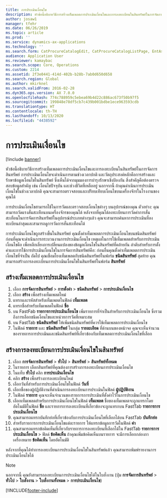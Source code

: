 ```yaml
---
title: การประเมินเงื่อนไข
description: หัวข้อนี้อธิบายวิธีการสร้างเท็มเพลตการประเมินเงื่อนไขและการลงทะเบียนในสินทรัพย์ในการจัดการสินทรัพย์
author: josaw1
manager: tfehr
ms.date: 06/26/2019
ms.topic: article
ms.prod: ''
ms.service: dynamics-ax-applications
ms.technology: ''
ms.search.form: CatProcureCatalogEdit, CatProcureCatalogListPage, EntAssetObjectCondition, EntAssetConditionTemplate
audience: Application User
ms.reviewer: kamaybac
ms.search.scope: Core, Operations
ms.custom: 2214
ms.assetid: 2f3e0441-414d-402b-b28b-7ab0d650d658
ms.search.region: Global
ms.author: mkirknel
ms.search.validFrom: 2016-02-28
ms.dyn365.ops.version: AX 7.0.0
ms.openlocfilehash: 774c788959c5ebea69b4d22c886ac673f50b97f5
ms.sourcegitcommit: 199848e78df5cb7c439b001bdbe1ece963593cdb
ms.translationtype: HT
ms.contentlocale: th-TH
ms.lasthandoff: 10/13/2020
ms.locfileid: "4438592"
---
```

# <a name="condition-assessment"></a>การประเมินเงื่อนไข

[!include [banner](../../includes/banner.md)]

 

หัวข้อนี้อธิบายวิธีการสร้างเท็มเพลตการประเมินเงื่อนไขและการลงทะเบียนในสินทรัพย์ในการจัดการสินทรัพย์ การประเมินเงื่อนไขจะดำเนินการตามช่วงเวลาปกติ และวัตถุประสงค์หลักคือการสร้างและรักษาข้อมูลเงื่อนไขในสินทรัพย์ ซึ่งเห็นได้จากมุมมองการบำรุงรักษาเชิงป้องกัน สิ่งสำคัญคือต้องตรวจสอบข้อมูลสำคัญ เช่น เงื่อนไขปัจจุบัน และช่วงชีวิตที่เหลืออยู่ นอกจากนี้ ถ้าคุณดำเนินการประเมินเงื่อนไขในช่วงเวลาปกติ คุณจะสามารถตรวจสอบและเปรียบเทียบเงื่อนไขบนเครื่องจักรในโรงงานของคุณได้

การประเมินเงื่อนไขสามารถใช้ในการวัดและตรวจสอบเงื่อนไขต่างๆ บนอุปกรณ์ของคุณ ตัวอย่าง: คุณสามารถวัดแรงสั่นสะเทือนบนเครื่องจักรของคุณได้ หลังจากที่คุณได้ลงทะเบียนการวัดค่าการสั่นสะเทือนในการจัดการสินทรัพย์ในอุปกรณ์ประเภทต่างๆแล้ว คุณจะสามารถค้นหาการประเมินที่ลงทะเบียนล่าสุดและสามารถดูการวัดการสั่นสะเทือนได้

การประเมินเงื่อนไขถูกสร้างขึ้นในสินทรัพย์ คุณตั้งค่าเท็มเพลตการประเมินเงื่อนไขบนชนิดสินทรัพย์ ก่อนที่คุณจะดำเนินการกระบวนงานการประเมินเงื่อนไข เหตุผลในการใช้เท็มเพลตสำหรับการประเมินเงื่อนไขคือ เพื่อหลีกเลี่ยงการเปลี่ยนแปลงของข้อมูลเงื่อนไขในสินทรัพย์ที่คล้ายกัน ลำดับสำหรับการตั้งค่าและการใช้การประเมินเงื่อนไขในการจัดการสินทรัพย์คือ: ก่อนอื่นคุณตั้งค่าเท็มเพลตการประเมินเงื่อนไขที่จำเป็น ถัดไป คุณเชื่อมโยงเท็มเพลตกับชนิดสินทรัพย์ในฟอร์ม **ชนิดสินทรัพย์** สุดท้าย คุณสามารถสร้างการลงทะเบียนการประเมินเงื่อนไขในสินทรัพย์ในฟอร์ม **สินทรัพย์**

## <a name="create-a-condition-assessment-template"></a>สร้างเท็มเพลตการประเมินเงื่อนไข

1. เลือก **การจัดการสินทรัพย์** > **การตั้งค่า** > **ชนิดสินทรัพย์** > **การประเมินเงื่อนไข**
2. เลือก **สร้าง** เพื่อสร้างเท็มเพลตใหม่
3. แทรกและรหัสสำหรับเท็มเพลตในฟิลด์ **เท็มเพลต**
4. แทรกชื่อสำหรับเท็มเพลตในฟิลด์ **ชื่อ**
5. บน FastFab **รายการการประเมินเงื่อนไข** เพิ่มรายการที่จำเป็นสำหรับการประเมินเงื่อนไข ซึ่งรวมถึงการเลือกชนิดเงื่อนไขและหน่วยการวัดที่เหมาะสม
6. บน FastTab **ชนิดสินทรัพย์** ให้เพิ่มชนิดสินทรัพย์ที่ควรใช้เท็มเพลตการประเมินเงื่อนไข
7. ในฟิลด์ **รายการ** และ **ชนิดสินทรัพย์** ในกลุ่ม **รายละเอียด** ที่ด้านบนของหน้าจอ คุณจะเห็นจำนวนของรายการการประเมินและชนิดสินทรัพย์ที่เกี่ยวข้องกับเท็มเพลตการประเมินเงื่อนไขที่เลือก


## <a name="create-condition-assessment-registration-on-an-asset"></a>สร้างการลงทะเบียนการประเมินเงื่อนไขในสินทรัพย์

1. เลือก **การจัดการสินทรัพย์** > **ทั่วไป** > **สินทรัพย์** > **สินทรัพย์ทั้งหมด**
2. ในรายการ เลือกสินทรัพย์ที่คุณต้องการสร้างการลงทะเบียนการประเมินเงื่อนไข
3. ในแท็บ **ทั่วไป** คลิก **การประเมินเงื่อนไข**
4. คลิก **สร้าง** เพื่อสร้างการลงทะเบียนใหม่
5. เลือกวันที่สำหรับการประเมินเงื่อนไขในฟิลด์ **วันที่**
6. เลือกชื่อของผู้ปฏิบัติงานที่ดำเนินการลงทะเบียนการประเมินในฟิลด์ **ผู้ปฏิบัติงาน**
7. ในฟิลด์ **รายการ** คุณจะเห็นจำนวนของรายการการประเมินที่ตั้งค่าไว้ในการประเมินเงื่อนไข
8. เลือกเท็มเพลตสำหรับการประเมินเงื่อนไขในฟิลด์ **เท็มเพลต** ชื่อของเท็มเพลตจะถูกแทรกโดยอัตโนมัติในฟิลด์ **ชื่อ** และรายการการลงทะเบียนที่เกี่ยวข้องจะถูกแทรกบน FastTab **รายการการประเมินเงื่อนไข**
9. คุณสามารถแทรกบันทึกย่อที่เกี่ยวข้องกับการประเมินเงื่อนไขที่เลือกได้บน FastTab **บันทึกย่อ**
10. สำหรับรายการการประเมินเงื่อนไขแต่ละรายการ ให้แทรกข้อมูลการวัดในฟิลด์ **ค่า**
11. คุณสามารถแทรกข้อคิดเห็นที่เกี่ยวกับรายการการลงทะเบียนที่เลือกได้ใน FastTab **รายการการประเมินเงื่อนไข** > ฟิลด์ **ข้อคิดเห็น** ถ้าคุณเพิ่มข้อคิดเห็นบนรายการ จะมีการเลือกกล่องกาเครื่องหมาย **ข้อคิดเห็น** โดยอัตโนมัติ

หลังจากที่คุณได้ทำการลงทะเบียนการประเมินเงื่อนไขในสินทรัพย์แล้ว คุณสามารถพิมพ์รายงานการประเมินเงื่อนไขได้

>[!NOTE]
>นอกจากนี้ คุณยังสามารถลงทะเบียนการประเมินเงื่อนไขได้ในใบสั่งงาน (ปุ่ม **การจัดการสินทรัพย์** > **ทั่วไป** > **ใบสั่งงาน** > **ใบสั่งงานทั้งหมด** > **การประเมินเงื่อนไข**)


[!INCLUDE[footer-include](../../../includes/footer-banner.md)]